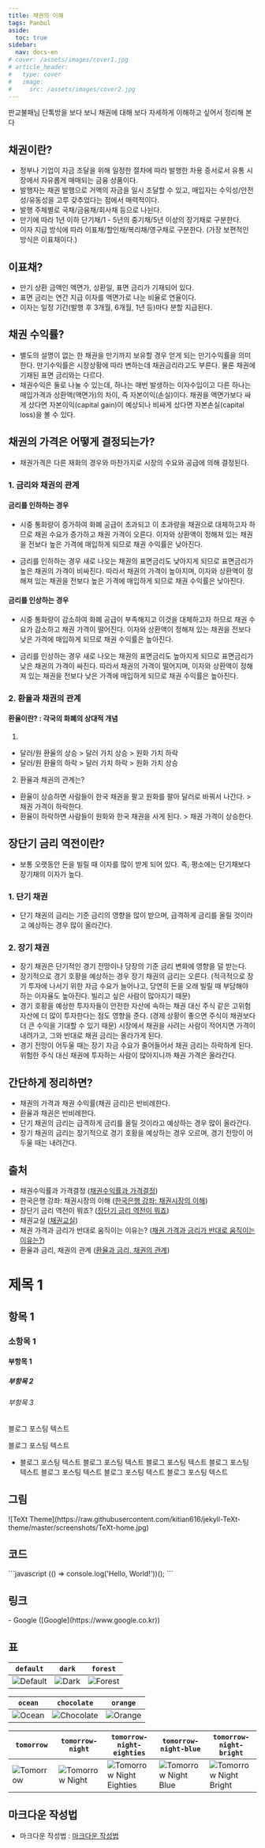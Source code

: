 ```yaml
---
title: 채권의 이해
tags: Panbul
aside:
  toc: true
sidebar:
  nav: docs-en
# cover: /assets/images/cover1.jpg
# article_header:
#   type: cover
#   image:
#     src: /assets/images/cover2.jpg
---
```


판교불패님 단톡방을 보다 보니 채권에 대해 보다 자세하게 이해하고 싶어서 정리해 본다

<!-- more -->

## 채권이란?
- 정부나 기업이 자금 조달을 위해 일정한 절차에 따라 발행한 차용 증서로서 유통 시장에서 자유롭게 매매되는 금융 상품이다.
- 발행자는 채권 발행으로 거액의 자금을 일시 조달할 수 있고, 매입자는 수익성/안전성/유동성을 고루 갖추었다는 점에서 매력적이다.
- 발행 주체별로 국채/금융채/회사채 등으로 나뉜다.
- 만기에 따라 1년 이하 단기채/1 - 5년의 중기채/5년 이상의 장기채로 구분한다.
- 이자 지급 방식에 따라 이표채/할인채/복리채/영구채로 구분한다. (가장 보편적인 방식은 이표채이다.)

## 이표채?
- 만기 상환 금액인 액면가, 상환일, 표면 금리가 기재되어 있다.
- 표면 금리는 연간 지급 이자를 액면가로 나눈 비율로 연율이다.
- 이자는 일정 기간(발행 후 3개월, 6개월, 1년 등)마다 분할 지급된다.

## 채권 수익률?
- 별도의 설명이 없는 한 채권을 만기까지 보유할 경우 얻게 되는 만기수익률을 의미한다. 만기수익률은 시장상황에 따라 변하는데 채권금리라고도 부른다. 물론 채권에 기재된 표면 금리와는 다르다.
- 채권수익은 둘로 나눌 수 있는데, 하나는 매번 발생하는 이자수입이고 다른 하나는 매입가격과 상환액(액면가)의 차이, 즉 자본이익(손실)이다. 채권을 액면가보다 싸게 샀다면 자본이익(capital gain)이 예상되나 비싸게 샀다면 자본손실(capital loss)을 볼 수 있다. 

## 채권의 가격은 어떻게 결정되는가?
- 채권가격은 다른 재화의 경우와 마찬가지로 시장의 수요와 공급에 의해 결정된다.

### 1. 금리와 채권의 관계
#### 금리를 인하하는 경우
- 시중 통화량이 증가하여 화폐 공급이 초과되고 이 초과량을 채권으로 대체하고자 하므로 채권 수요가 증가하고 채권 가격이 오른다. 이자와 상환액이 정해져 있는 채권을 전보다 높은 가격에 매입하게 되므로 채권 수익률은 낮아진다.

- 금리를 인하하는 경우 새로 나오는 채권의 표면금리도 낮아지게 되므로 표면금리가 높은 채권의 가격이 비싸진다. 따라서 채권의 가격이 높아지며, 이자와 상환액이 정해져 있는 채권을 전보다 높은 가격에 매입하게 되므로 채권 수익률은 낮아진다.

#### 금리를 인상하는 경우
- 시중 통화량이 감소하여 화폐 공급이 부족해지고 이것을 대체하고자 하므로 채권 수요가 감소하고 채권 가격이 떨어진다. 이자와 상환액이 정해져 있는 채권을 전보다 낮은 가격에 매입하게 되므로 채권 수익률은 높아진다.

- 금리를 인상하는 경우 새로 나오는 채권의 표면금리도 높아지게 되므로 표면금리가 낮은 채권의 가격이 싸진다. 따라서 채권의 가격이 떨어지며, 이자와 상환액이 정해져 있는 채권을 전보다 낮은 가격에 매입하게 되므로 채권 수익률은 높아진다.

### 2. 환율과 채권의 관계
#### 환율이란? : 각국의 화폐의 상대적 개념
1)
- 달러/원 환율의 상승 > 달러 가치 상승 > 원화 가치 하락
- 달러/원 환율의 하락 > 달러 가치 하락 > 원화 가치 상승

2) 환율과 채권의 관계는?
- 환율이 상승하면 사람들이 한국 채권을 팔고 원화를 팔아 달러로 바꿔서 나간다. > 채권 가격이 하락한다.
- 환율이 하락하면 사람들이 원화와 한국 채권을 사게 된다. > 채권 가격이 상승한다.

## 장단기 금리 역전이란?
- 보통 오랫동안 돈을 빌릴 때 이자를 많이 받게 되어 있다. 즉, 평소에는 단기채보다 장기채의 이자가 높다.

### 1. 단기 채권
- 단기 채권의 금리는 기준 금리의 영향을 많이 받으며, 급격하게 금리를 올릴 것이라고 예상하는 경우 많이 올라간다.

### 2. 장기 채권
- 장기 채권은 단기적인 경기 전망이나 당장의 기준 금리 변화에 영향을 덜 받는다. 
- 장기적으로 경기 호황을 예상하는 경우 장기 채권의 금리는 오른다. (적극적으로 장기 투자에 나서기 위한 자금 수요가 늘어나고, 당연히 돈을 오래 빌릴 때 부담해야 하는 이자율도 높아진다. 빌리고 싶은 사람이 많아지기 때문)
- 경기 호황을 예상한 투자자들이 안전한 자산에 속하는 채권 대신 주식 같은 고위험 자산에 더 많이 투자한다는 점도 영향을 준다. (경제 상황이 좋으면 주식이 채권보다 더 큰 수익을 기대할 수 있기 때문) 시장에서 채권을 사려는 사람이 적어지면 가격이 내려가고, 그와 반대로 채권 금리는 올라가게 된다.
- 경기 전망이 어두울 때는 장기 자금 수요가 줄어들어서 채권 금리는 하락하게 된다. 위험한 주식 대신 채권에 투자하는 사람이 많아지니까 채권 가격은 올라간다.

## 간단하게 정리하면?
- 채권의 가격과 채권 수익률(채권 금리)은 반비례한다.
- 환율과 채권은 반비례한다.
- 단기 채권의 금리는 급격하게 금리를 올릴 것이라고 예상하는 경우 많이 올라간다.
- 장기 채권의 금리는 장기적으로 경기 호황을 예상하는 경우 오르며, 경기 전망이 어두울 때는 내려간다.

## 출처
- 채권수익률과 가격결정 ([채권수익률과 가격결정](https://eiec.kdi.re.kr/material/clickView.do?click_yymm=201512&cidx=1670))
- 한국은행 강좌: 채권시장의 이해 ([한국은행 강좌: 채권시장의 이해](https://www.bok.or.kr/portal/bbs/B0000217/view.do?nttId=213828&menuNo=200144&pageIndex=))
- 장단기 금리 역전이 뭐죠? ([장단기 금리 역전이 뭐죠](https://www.mk.co.kr/premium/special-report/view/2022/05/31956/))
- 채권교실 ([채권교실](https://www.iprovest.com/financial/bond/bondguide/bondstudy.htm))
- 채권 가격과 금리가 반대로 움직이는 이유는? ([채권 가격과 금리가 반대로 움직이는 이유는?](https://brunch.co.kr/@money-economy/61))
- 환율과 금리, 채권의 관계 ([환율과 금리, 채권의 관계](https://brunch.co.kr/@yunuya/87))

<h1 id="h1">제목 1</h1>
<h2 id="h2">항목 1</h2>
<h3 id="h3">소항목 1</h3>
<h4 id="h4">부항목 1</h4>
<h5 id="h5">부항목 2</h5>
<h6 id="h6">부항목 3</h6>

블로그 포스팅 텍스트

블로그 포스팅 텍스트  <br>
- 블로그 포스팅 텍스트
블로그 포스팅 텍스트
블로그 포스팅 텍스트
블로그 포스팅 텍스트
블로그 포스팅 텍스트
블로그 포스팅 텍스트
블로그 포스팅 텍스트

<h2 id="h7">그림</h2>
![TeXt Theme](https://raw.githubusercontent.com/kitian616/jekyll-TeXt-theme/master/screenshots/TeXt-home.jpg)


<h2 id="h8">코드</h2>
```javascript
(() => console.log('Hello, World!'))();
```

<h2 id="h9">링크</h2>
- Google ([Google](https://www.google.co.kr))

## 표

| `default` | `dark` | `forest` |
| --- | --- | --- |
| ![Default](https://raw.githubusercontent.com/kitian616/jekyll-TeXt-theme/master/screenshots/skins_default.jpg) | ![Dark](https://raw.githubusercontent.com/kitian616/jekyll-TeXt-theme/master/screenshots/skins_dark.jpg) | ![Forest](https://raw.githubusercontent.com/kitian616/jekyll-TeXt-theme/master/screenshots/skins_forest.jpg) |

| `ocean` | `chocolate` | `orange` |
| --- |  --- | --- |
| ![Ocean](https://raw.githubusercontent.com/kitian616/jekyll-TeXt-theme/master/screenshots/skins_ocean.jpg) | ![Chocolate](https://raw.githubusercontent.com/kitian616/jekyll-TeXt-theme/master/screenshots/skins_chocolate.jpg) | ![Orange](https://raw.githubusercontent.com/kitian616/jekyll-TeXt-theme/master/screenshots/skins_orange.jpg) |

| `tomorrow` | `tomorrow-night` | `tomorrow-night-eighties` | `tomorrow-night-blue` | `tomorrow-night-bright` |
| --- |  --- | --- | --- |  --- |
| ![Tomorrow](https://raw.githubusercontent.com/kitian616/jekyll-TeXt-theme/master/screenshots/highlight_tomorrow.png) | ![Tomorrow Night](https://raw.githubusercontent.com/kitian616/jekyll-TeXt-theme/master/screenshots/highlight_tomorrow-night.png) | ![Tomorrow Night Eighties](https://raw.githubusercontent.com/kitian616/jekyll-TeXt-theme/master/screenshots/highlight_tomorrow-night-eighties.png) | ![Tomorrow Night Blue](https://raw.githubusercontent.com/kitian616/jekyll-TeXt-theme/master/screenshots/highlight_tomorrow-night-blue.png) | ![Tomorrow Night Bright](https://raw.githubusercontent.com/kitian616/jekyll-TeXt-theme/master/screenshots/highlight_tomorrow-night-bright.png) |

## 마크다운 작성법
- 마크다운 작성법 : [마크다운 작성법](/2023/01/31/markdown.html)